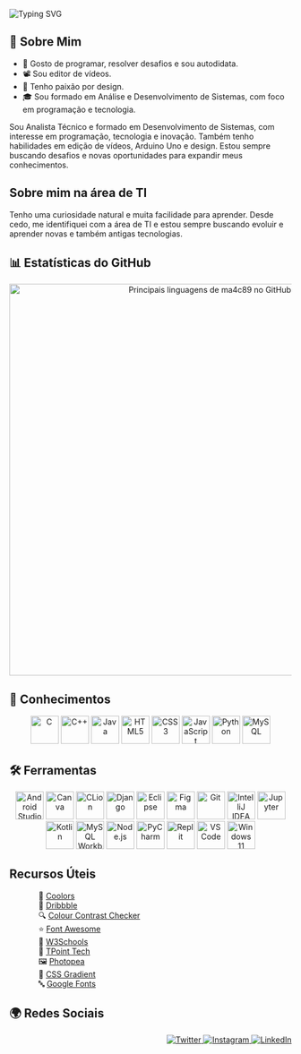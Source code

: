 ![Typing SVG](https://readme-typing-svg.demolab.com?font=Fira+Code&size=28&pause=1000&color=FFFFFF&center=true&vCenter=true&width=600&lines=%F0%9F%A4%9E!+Eu+sou+Márcio,+seja+bem-vindo.)

## 📌 Sobre Mim
- 🧩 Gosto de programar, resolver desafios e sou autodidata.
- 📽️ Sou editor de vídeos.
- 🎨 Tenho paixão por design.
- 🎓 Sou formado em Análise e Desenvolvimento de Sistemas, com foco em programação e tecnologia.

Sou Analista Técnico e formado em Desenvolvimento de Sistemas, com interesse em programação, tecnologia e inovação. Também tenho habilidades em edição de vídeos, Arduino Uno e design. Estou sempre buscando desafios e novas oportunidades para expandir meus conhecimentos.

## Sobre mim na área de TI
Tenho uma curiosidade natural e muita facilidade para aprender. Desde cedo, me identifiquei com a área de TI e estou sempre buscando evoluir e aprender novas e também antigas tecnologias.

## 📊 Estatísticas do GitHub
<div align="center">
  <a href="https://beacons.ai/ma4c89" target="_blank" rel="noopener noreferrer">
    <img 
      src="https://github-readme-stats.vercel.app/api/top-langs/?username=ma4c89&layout=compact&langs_count=10&theme=light&hide_border=false" 
      alt="Principais linguagens de ma4c89 no GitHub" 
      width="700"
    />
  </a>
</div>

## 🧠 Conhecimentos
<div align="center">
  <img height="50" src="https://cdn.jsdelivr.net/gh/devicons/devicon@latest/icons/c/c-original.svg" alt="C" />
  <img height="50" src="https://cdn.jsdelivr.net/gh/devicons/devicon@latest/icons/cplusplus/cplusplus-original.svg" alt="C++" />
  <img height="50" src="https://cdn.jsdelivr.net/gh/devicons/devicon@latest/icons/java/java-original-wordmark.svg" alt="Java" />
  <img height="50" src="https://cdn.jsdelivr.net/gh/devicons/devicon@latest/icons/html5/html5-original.svg" alt="HTML5" />
  <img height="50" src="https://cdn.jsdelivr.net/gh/devicons/devicon@latest/icons/css3/css3-original.svg" alt="CSS3" />
  <img height="50" src="https://cdn.jsdelivr.net/gh/devicons/devicon@latest/icons/javascript/javascript-original.svg" alt="JavaScript" />
  <img height="50" src="https://cdn.jsdelivr.net/gh/devicons/devicon@latest/icons/python/python-original.svg" alt="Python" />
  <img height="50" src="https://cdn.jsdelivr.net/gh/devicons/devicon@latest/icons/mysql/mysql-original-wordmark.svg" alt="MySQL" />
</div>

## 🛠️ Ferramentas
<div align="center">
  <img height="50" src="https://cdn.jsdelivr.net/gh/devicons/devicon@latest/icons/androidstudio/androidstudio-original.svg" alt="Android Studio" />
  <img height="50" src="https://cdn.jsdelivr.net/gh/devicons/devicon@latest/icons/canva/canva-original.svg" alt="Canva" />
  <img height="50" src="https://cdn.jsdelivr.net/gh/devicons/devicon/icons/clion/clion-original.svg" alt="CLion" />
  <img height="50" src="https://cdn.jsdelivr.net/gh/devicons/devicon/icons/django/django-plain.svg" alt="Django" />
  <img height="50" src="https://cdn.jsdelivr.net/gh/devicons/devicon@latest/icons/eclipse/eclipse-original.svg" alt="Eclipse" />
  <img height="50" src="https://cdn.jsdelivr.net/gh/devicons/devicon@latest/icons/figma/figma-original.svg" alt="Figma" />
  <img height="50" src="https://cdn.jsdelivr.net/gh/devicons/devicon/icons/git/git-original.svg" alt="Git" />
  <img height="50" src="https://cdn.jsdelivr.net/gh/devicons/devicon/icons/intellij/intellij-original.svg" alt="IntelliJ IDEA" />
  <img height="50" src="https://cdn.jsdelivr.net/gh/devicons/devicon/icons/jupyter/jupyter-original-wordmark.svg" alt="Jupyter" />        
  <img height="50" src="https://cdn.jsdelivr.net/gh/devicons/devicon/icons/kotlin/kotlin-original.svg" alt="Kotlin" />
  <img height="50" src="https://cdn.jsdelivr.net/gh/devicons/devicon/icons/mysql/mysql-original-wordmark.svg" alt="MySQL Workbench" />
  <img height="50" src="https://cdn.jsdelivr.net/gh/devicons/devicon@latest/icons/nodejs/nodejs-plain-wordmark.svg" alt="Node.js" />        
  <img height="50" src="https://cdn.jsdelivr.net/gh/devicons/devicon@latest/icons/pycharm/pycharm-original.svg" alt="PyCharm" />
  <img height="50" src="https://cdn.jsdelivr.net/gh/devicons/devicon@latest/icons/replit/replit-original.svg" alt="Replit" />
  <img height="50" src="https://cdn.jsdelivr.net/gh/devicons/devicon@latest/icons/vscode/vscode-original.svg" alt="VS Code" />
  <img height="50" src="https://cdn.jsdelivr.net/gh/devicons/devicon@latest/icons/windows11/windows11-original-wordmark.svg" alt="Windows 11" />
</div>

## Recursos Úteis
<ul style="list-style-type:none; padding-left:0; max-width: 400px; margin: auto;">
  <li>🎨 <a href="https://coolors.co/" target="_blank" rel="noopener noreferrer">Coolors</a></li>
  <li>🎯 <a href="https://dribbble.com/" target="_blank" rel="noopener noreferrer">Dribbble</a></li>
  <li>🔍 <a href="https://www.color-blindness.com/color-name-hue/" target="_blank" rel="noopener noreferrer">Colour Contrast Checker</a></li>
  <li>⭐ <a href="https://fontawesome.com/" target="_blank" rel="noopener noreferrer">Font Awesome</a></li>
  <li>📘 <a href="https://www.w3schools.com/" target="_blank" rel="noopener noreferrer">W3Schools</a></li>
  <li>🧠 <a href="https://www.tpointtech.com/" target="_blank" rel="noopener noreferrer">TPoint Tech</a></li>
  <li>🖼️ <a href="https://www.photopea.com/" target="_blank" rel="noopener noreferrer">Photopea</a></li>
  <li>🌈 <a href="https://cssgradient.io/" target="_blank" rel="noopener noreferrer">CSS Gradient</a></li>
  <li>🔤 <a href="https://fonts.google.com/" target="_blank" rel="noopener noreferrer">Google Fonts</a></li>
</ul>

## 🌍 Redes Sociais
<p align="right">
  <a href="https://twitter.com/Marciovila9541" target="_blank">
    <img src="https://img.shields.io/badge/Twitter-1DA1F2?style=for-the-badge&logo=twitter&logoColor=white" alt="Twitter"/>
  </a>
  <a href="https://www.instagram.com/marcio_ferreira11" target="_blank">
    <img src="https://img.shields.io/badge/Instagram-E4405F?style=for-the-badge&logo=instagram&logoColor=white" alt="Instagram"/>
  </a>
  <a href="https://www.linkedin.com/in/márcio-ferreira-b54383327" target="_blank">
    <img src="https://img.shields.io/badge/LinkedIn-0077B5?style=for-the-badge&logo=linkedin&logoColor=white" alt="LinkedIn"/>
  </a>
</p>
